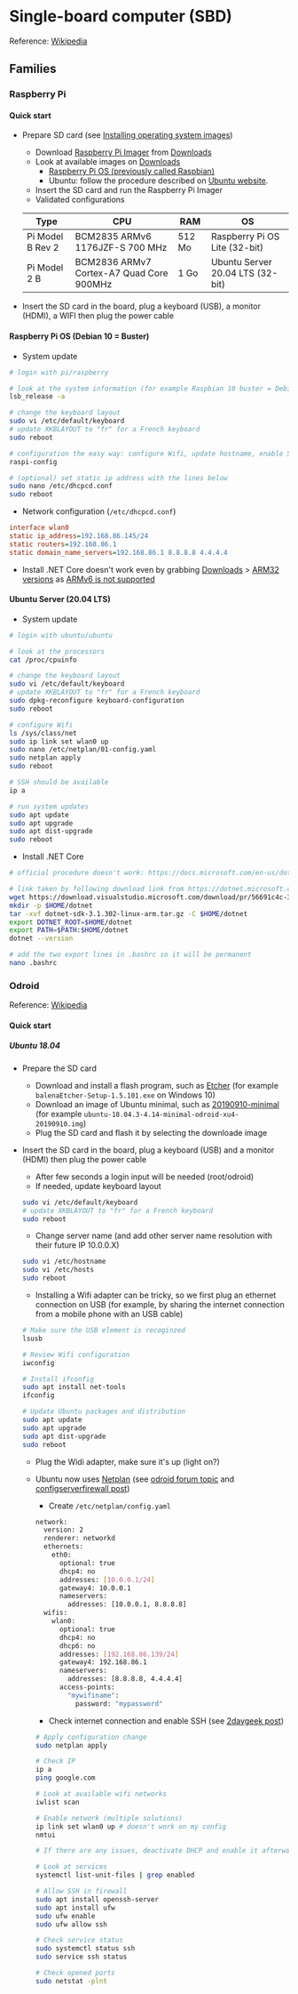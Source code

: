 # Single-board computer (SBD)

Reference: [Wikipedia](https://en.wikipedia.org/wiki/Single-board_computer)

## Families

### Raspberry Pi

#### Quick start

- Prepare SD card (see [Installing operating system images](https://www.raspberrypi.org/documentation/installation/installing-images/README.md))
  - Download [Raspberry Pi Imager](https://www.raspberrypi.org/blog/raspberry-pi-imager-imaging-utility/) from [Downloads](https://www.raspberrypi.org/downloads/)
  - Look at available images on [Downloads](https://www.raspberrypi.org/downloads/)
    - [Raspberry Pi OS (previously called Raspbian)](https://www.raspberrypi.org/downloads/raspberry-pi-os/)
    - Ubuntu: follow the procedure described on [Ubuntu website](https://ubuntu.com/tutorials/how-to-install-ubuntu-core-on-raspberry-pi#1-overview).
  - Insert the SD card and run the Raspberry Pi Imager
  - Validated configurations
  
  Type | CPU | RAM | OS
  ---- | --- | --- | --
  Pi Model B Rev 2 | BCM2835 ARMv6 1176JZF-S 700 MHz | 512 Mo | Raspberry Pi OS Lite (32-bit)
  Pi Model 2 B | BCM2836 ARMv7 Cortex-A7 Quad Core 900MHz | 1 Go | Ubuntu Server 20.04 LTS (32-bit)
  
- Insert the SD card in the board, plug a keyboard (USB), a monitor (HDMI), a WIFI then plug the power cable

#### Raspberry Pi OS (Debian 10 = Buster)

  - System update
  
  ```bash
  # login with pi/raspberry

  # look at the system information (for example Raspbian 10 buster = Debian for Raspberry Pi)
  lsb_release -a

  # change the keyboard layout
  sudo vi /etc/default/keyboard
  # update XKBLAYOUT to "fr" for a French keyboard
  sudo reboot

  # configuration the easy way: configure Wifi, update hostname, enable SSH, change password, (optional) keyboard configuration
  raspi-config
  
  # (optional) set static ip address with the lines below
  sudo nano /etc/dhcpcd.conf
  sudo reboot
  ```
  
  - Network configuration (`/etc/dhcpcd.conf`)
  
  ```ini
  interface wlan0
  static ip_address=192.168.86.145/24
  static routers=192.168.86.1
  static domain_name_servers=192.168.86.1 8.8.8.8 4.4.4.4
  ```
  
  - Install .NET Core doesn't work even by grabbing [Downloads](https://dotnet.microsoft.com/download/dotnet-core/3.1) > [ARM32 versions](https://dotnet.microsoft.com/download/dotnet-core/thank-you/sdk-3.1.302-linux-arm32-binaries) as [ARMv6 is not supported](https://github.com/dotnet/runtime/issues/7764)

#### Ubuntu Server (20.04 LTS)

  - System update
  
  ```bash
  # login with ubuntu/ubuntu
  
  # look at the processors
  cat /proc/cpuinfo
  
  # change the keyboard layout
  sudo vi /etc/default/keyboard
  # update XKBLAYOUT to "fr" for a French keyboard
  sudo dpkg-reconfigure keyboard-configuration
  sudo reboot
  
  # configure Wifi
  ls /sys/class/net
  sudo ip link set wlan0 up
  sudo nano /etc/netplan/01-config.yaml
  sudo netplan apply
  sudo reboot
  
  # SSH should be available
  ip a
  
  # run system updates
  sudo apt update
  sudo apt upgrade
  sudo apt dist-upgrade
  sudo reboot
  ```
  
   - Install .NET Core
   
  ```bash
  # official procedure doesn't work: https://docs.microsoft.com/en-us/dotnet/core/install/linux-ubuntu
  
  # link taken by following download link from https://dotnet.microsoft.com/download/dotnet-core/3.1
  wget https://download.visualstudio.microsoft.com/download/pr/56691c4c-341a-4bca-9869-409803d23cf8/d872d7a0c27a6c5e9b812e889de89956/dotnet-sdk-3.1.302-linux-arm.tar.gz
  mkdir -p $HOME/dotnet
  tar -xvf dotnet-sdk-3.1.302-linux-arm.tar.gz -C $HOME/dotnet
  export DOTNET_ROOT=$HOME/dotnet
  export PATH=$PATH:$HOME/dotnet
  dotnet --version
  
  # add the two export lines in .bashrc so it will be permanent
  nano .bashrc
  ```

### Odroid

Reference: [Wikipedia](https://en.wikipedia.org/wiki/ODROID)

#### Quick start

##### Ubuntu 18.04

- Prepare the SD card
  - Download and install a flash program, such as [Etcher](https://www.balena.io/etcher/) (for example `balenaEtcher-Setup-1.5.101.exe` on Windows 10)
  - Download an image of Ubuntu minimal, such as [20190910-minimal](https://wiki.odroid.com/odroid-xu4/os_images/linux/ubuntu_4.14/20190910-minimal) (for example `ubuntu-18.04.3-4.14-minimal-odroid-xu4-20190910.img`)
  - Plug the SD card and flash it by selecting the downloade image
- Insert the SD card in the board, plug a keyboard (USB) and a monitor (HDMI) then plug the power cable
  - After few seconds a login input will be needed (root/odroid)
  - If needed, update keyboard layout
  
  ```bash
  sudo vi /etc/default/keyboard
  # update XKBLAYOUT to "fr" for a French keyboard
  sudo reboot
  ```
  
  - Change server name (and add other server name resolution with their future IP 10.0.0.X)
  
  ```bash
  sudo vi /etc/hostname
  sudo vi /etc/hosts
  sudo reboot
  ```

  - Installing a Wifi adapter can be tricky, so we first plug an ethernet connection on USB (for example, by sharing the internet connection from a mobile phone with an USB cable)
  
  ```bash
  # Make sure the USB element is recoginzed
  lsusb
  
  # Review Wifi configuration
  iwconfig
  
  # Install ifconfig
  sudo apt install net-tools
  ifconfig
  
  # Update Ubuntu packages and distribution
  sudo apt update
  sudo apt upgrade
  sudo apt dist-upgrade
  sudo reboot
  ```
  
  - Plug the Widi adapter, make sure it's up (light on?)
  
  - Ubuntu now uses [Netplan](https://netplan.io/) (see [odroid forum topic](https://forum.odroid.com/viewtopic.php?t=30766) and [configserverfirewall post](https://www.configserverfirewall.com/ubuntu-linux/configure-ubuntu-server-static-ip-address/))
  
    - Create `/etc/netplan/config.yaml`
  
    ```bash
    network:
      version: 2
      renderer: networkd
      ethernets:
        eth0:
          optional: true
          dhcp4: no
          addresses: [10.0.0.1/24]
          gateway4: 10.0.0.1
          nameservers:
            addresses: [10.0.0.1, 8.8.8.8]
      wifis:
        wlan0:
          optional: true
          dhcp4: no
          dhcp6: no
          addresses: [192.168.86.139/24]
          gateway4: 192.168.86.1
          nameservers:
            addresses: [8.8.8.8, 4.4.4.4]
          access-points:
            "mywifiname":
              password: "mypassword"
    ```
  
    - Check internet connection and enable SSH (see [2daygeek post](https://www.2daygeek.com/enable-disable-up-down-nic-network-interface-port-linux-using-ifconfig-ifdown-ifup-ip-nmcli-nmtui/))
    
    ```bash
    # Apply configuration change
    sudo netplan apply
    
    # Check IP
    ip a
    ping google.com
    
    # Look at available wifi networks
    iwlist scan
    
    # Enable network (multiple solutions)
    ip link set wlan0 up # doesn't work on my config
    nmtui
    
    # If there are any issues, deactivate DHCP and enable it afterwards
    
    # Look at services
    systemctl list-unit-files | grep enabled
    
    # Allow SSH in firewall
    sudo apt install openssh-server
    sudo apt install ufw
    sudo ufw enable
    sudo ufw allow ssh
    
    # Check service status
    sudo systemctl status ssh
    sudo service ssh status
    
    # Check opened ports
    sudo netstat -plnt
    ````
